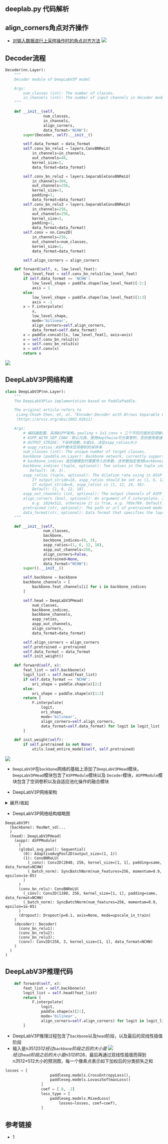 ## deeplab.py 代码解析

## align_corners角点对齐操作
* [对输入数据进行上采样操作时的角点对齐方法](https://blog.csdn.net/wangweiwells/article/details/101820932)
![](data/images/align_corners.png)

## Decoder流程
```python
Decoder(nn.Layer):
    """
    Decoder module of DeepLabV3P model

    Args:
        num_classes (int): The number of classes.
        in_channels (int): The number of input channels in decoder module.
    """

    def __init__(self,
                 num_classes,
                 in_channels,
                 align_corners,
                 data_format='NCHW'):
        super(Decoder, self).__init__()

        self.data_format = data_format
        self.conv_bn_relu1 = layers.ConvBNReLU(
            in_channels=in_channels,
            out_channels=48,
            kernel_size=1,
            data_format=data_format)

        self.conv_bn_relu2 = layers.SeparableConvBNReLU(
            in_channels=304,
            out_channels=256,
            kernel_size=3,
            padding=1,
            data_format=data_format)
        self.conv_bn_relu3 = layers.SeparableConvBNReLU(
            in_channels=256,
            out_channels=256,
            kernel_size=3,
            padding=1,
            data_format=data_format)
        self.conv = nn.Conv2D(
            in_channels=256,
            out_channels=num_classes,
            kernel_size=1,
            data_format=data_format)

        self.align_corners = align_corners

    def forward(self, x, low_level_feat):
        low_level_feat = self.conv_bn_relu1(low_level_feat)
        if self.data_format == 'NCHW':
            low_level_shape = paddle.shape(low_level_feat)[-2:]
            axis = 1
        else:
            low_level_shape = paddle.shape(low_level_feat)[1:3]
            axis = -1
        x = F.interpolate(
            x,
            low_level_shape,
            mode='bilinear',
            align_corners=self.align_corners,
            data_format=self.data_format)
        x = paddle.concat([x, low_level_feat], axis=axis)
        x = self.conv_bn_relu2(x)
        x = self.conv_bn_relu3(x)
        x = self.conv(x)
        return x
```
![](data/images/Decoder.png)

## DeepLabV3P网络构建
```python
class DeepLabV3P(nn.Layer):
    """
    The DeepLabV3Plus implementation based on PaddlePaddle.

    The original article refers to
     Liang-Chieh Chen, et, al. "Encoder-Decoder with Atrous Separable Convolution for Semantic Image Segmentation"
     (https://arxiv.org/abs/1802.02611)

    Args:
        # 编码器配置，采用ASPP架构，pooling + 1x1_conv + 三个不同尺度的空洞卷积并行, concat后1x1conv
        # ASPP_WITH_SEP_CONV：默认为真，使用depthwise可分离卷积，否则使用普通卷积
        # OUTPUT_STRIDE: 下采样倍数，8或16，决定aspp_ratios大小
        # aspp_ratios：ASPP模块空洞卷积的采样率
        num_classes (int): The unique number of target classes.
        backbone (paddle.nn.Layer): Backbone network, currently support Resnet50_vd/Resnet101_vd/Xception65.
        # backbone_indices 是创建模型时需要传入的参数，该参数指定使用backbone返回的哪个特征图, backbone可以根据不同的块返回不同尺度的特征图
        backbone_indices (tuple, optional): Two values in the tuple indicate the indices of output of backbone.
           Default: (0, 3).
        aspp_ratios (tuple, optional): The dilation rate using in ASSP module. `dilation`为卷积核膨胀系数
            If output_stride=16, aspp_ratios should be set as (1, 6, 12, 18).
            If output_stride=8, aspp_ratios is (1, 12, 24, 36).
            Default: (1, 6, 12, 18).
        aspp_out_channels (int, optional): The output channels of ASPP module. Default: 256.
        align_corners (bool, optional): An argument of F.interpolate. It should be set to False when the feature size is even,
            e.g. 1024x512, otherwise it is True, e.g. 769x769. Default: False.
        pretrained (str, optional): The path or url of pretrained model. Default: None.
        data_format(str, optional): Data format that specifies the layout of input. It can be "NCHW" or "NHWC". Default: "NCHW".
    """

    def __init__(self,
                 num_classes,
                 backbone,
                 backbone_indices=(0, 3),
                 aspp_ratios=(1, 6, 12, 18),
                 aspp_out_channels=256,
                 align_corners=False,
                 pretrained=None,
                 data_format="NCHW"):
        super().__init__()

        self.backbone = backbone
        backbone_channels = [
            backbone.feat_channels[i] for i in backbone_indices
        ]

        self.head = DeepLabV3PHead(
            num_classes,
            backbone_indices,
            backbone_channels,
            aspp_ratios,
            aspp_out_channels,
            align_corners,
            data_format=data_format)

        self.align_corners = align_corners
        self.pretrained = pretrained
        self.data_format = data_format
        self.init_weight()

    def forward(self, x):
        feat_list = self.backbone(x)
        logit_list = self.head(feat_list)
        if self.data_format == 'NCHW':
            ori_shape = paddle.shape(x)[2:]
        else:
            ori_shape = paddle.shape(x)[1:3]
        return [
            F.interpolate(
                logit,
                ori_shape,
                mode='bilinear',
                align_corners=self.align_corners,
                data_format=self.data_format) for logit in logit_list
        ]

    def init_weight(self):
        if self.pretrained is not None:
            utils.load_entire_model(self, self.pretrained)
```
![](data/images/DeepLabV3P-build.png)
* `DeepLabV3P`在`backbone`网络的基础上添加了`DeepLabV3PHead`模块，`DeepLabV3PHead`模块包含了`ASPPModule`模块以及
`Decoder`模块，`ASPPModule`模块包含了空洞卷积以及自适应池化操作的融合模块
  
* DeepLabV3P网络架构
<details><summary>展开/收起</summary>
<pre><code>
DeepLabV3P(
  (backbone): ResNet_vd(
    (conv1_1): ConvBNLayer(
      (_pool2d_avg): AvgPool2D(kernel_size=2, stride=2, padding=0)
      (_conv): Conv2D(3, 32, kernel_size=[3, 3], stride=[2, 2], padding=1, data_format=NCHW)
      (_batch_norm): SyncBatchNorm(num_features=32, momentum=0.9, epsilon=1e-05)
      (_act_op): Activation(
        (act_func): ReLU()
      )
    )
    (conv1_2): ConvBNLayer(
      (_pool2d_avg): AvgPool2D(kernel_size=2, stride=2, padding=0)
      (_conv): Conv2D(32, 32, kernel_size=[3, 3], padding=1, data_format=NCHW)
      (_batch_norm): SyncBatchNorm(num_features=32, momentum=0.9, epsilon=1e-05)
      (_act_op): Activation(
        (act_func): ReLU()
      )
    )
    (conv1_3): ConvBNLayer(
      (_pool2d_avg): AvgPool2D(kernel_size=2, stride=2, padding=0)
      (_conv): Conv2D(32, 64, kernel_size=[3, 3], padding=1, data_format=NCHW)
      (_batch_norm): SyncBatchNorm(num_features=64, momentum=0.9, epsilon=1e-05)
      (_act_op): Activation(
        (act_func): ReLU()
      )
    )
    (pool2d_max): MaxPool2D(kernel_size=3, stride=2, padding=1)
    (bb_0_0): BottleneckBlock(
      (conv0): ConvBNLayer(
        (_pool2d_avg): AvgPool2D(kernel_size=2, stride=2, padding=0)
        (_conv): Conv2D(64, 64, kernel_size=[1, 1], data_format=NCHW)
        (_batch_norm): SyncBatchNorm(num_features=64, momentum=0.9, epsilon=1e-05)
        (_act_op): Activation(
          (act_func): ReLU()
        )
      )
      (conv1): ConvBNLayer(
        (_pool2d_avg): AvgPool2D(kernel_size=2, stride=2, padding=0)
        (_conv): Conv2D(64, 64, kernel_size=[3, 3], padding=1, data_format=NCHW)
        (_batch_norm): SyncBatchNorm(num_features=64, momentum=0.9, epsilon=1e-05)
        (_act_op): Activation(
          (act_func): ReLU()
        )
      )
      (conv2): ConvBNLayer(
        (_pool2d_avg): AvgPool2D(kernel_size=2, stride=2, padding=0)
        (_conv): Conv2D(64, 256, kernel_size=[1, 1], data_format=NCHW)
        (_batch_norm): SyncBatchNorm(num_features=256, momentum=0.9, epsilon=1e-05)
        (_act_op): Activation()
      )
      (short): ConvBNLayer(
        (_pool2d_avg): AvgPool2D(kernel_size=2, stride=2, padding=0)
        (_conv): Conv2D(64, 256, kernel_size=[1, 1], data_format=NCHW)
        (_batch_norm): SyncBatchNorm(num_features=256, momentum=0.9, epsilon=1e-05)
        (_act_op): Activation()
      )
    )
    (bb_0_1): BottleneckBlock(
      (conv0): ConvBNLayer(
        (_pool2d_avg): AvgPool2D(kernel_size=2, stride=2, padding=0)
        (_conv): Conv2D(256, 64, kernel_size=[1, 1], data_format=NCHW)
        (_batch_norm): SyncBatchNorm(num_features=64, momentum=0.9, epsilon=1e-05)
        (_act_op): Activation(
          (act_func): ReLU()
        )
      )
      (conv1): ConvBNLayer(
        (_pool2d_avg): AvgPool2D(kernel_size=2, stride=2, padding=0)
        (_conv): Conv2D(64, 64, kernel_size=[3, 3], padding=1, data_format=NCHW)
        (_batch_norm): SyncBatchNorm(num_features=64, momentum=0.9, epsilon=1e-05)
        (_act_op): Activation(
          (act_func): ReLU()
        )
      )
      (conv2): ConvBNLayer(
        (_pool2d_avg): AvgPool2D(kernel_size=2, stride=2, padding=0)
        (_conv): Conv2D(64, 256, kernel_size=[1, 1], data_format=NCHW)
        (_batch_norm): SyncBatchNorm(num_features=256, momentum=0.9, epsilon=1e-05)
        (_act_op): Activation()
      )
    )
    (bb_0_2): BottleneckBlock(
      (conv0): ConvBNLayer(
        (_pool2d_avg): AvgPool2D(kernel_size=2, stride=2, padding=0)
        (_conv): Conv2D(256, 64, kernel_size=[1, 1], data_format=NCHW)
        (_batch_norm): SyncBatchNorm(num_features=64, momentum=0.9, epsilon=1e-05)
        (_act_op): Activation(
          (act_func): ReLU()
        )
      )
      (conv1): ConvBNLayer(
        (_pool2d_avg): AvgPool2D(kernel_size=2, stride=2, padding=0)
        (_conv): Conv2D(64, 64, kernel_size=[3, 3], padding=1, data_format=NCHW)
        (_batch_norm): SyncBatchNorm(num_features=64, momentum=0.9, epsilon=1e-05)
        (_act_op): Activation(
          (act_func): ReLU()
        )
      )
      (conv2): ConvBNLayer(
        (_pool2d_avg): AvgPool2D(kernel_size=2, stride=2, padding=0)
        (_conv): Conv2D(64, 256, kernel_size=[1, 1], data_format=NCHW)
        (_batch_norm): SyncBatchNorm(num_features=256, momentum=0.9, epsilon=1e-05)
        (_act_op): Activation()
      )
    )
    (bb_1_0): BottleneckBlock(
      (conv0): ConvBNLayer(
        (_pool2d_avg): AvgPool2D(kernel_size=2, stride=2, padding=0)
        (_conv): Conv2D(256, 128, kernel_size=[1, 1], data_format=NCHW)
        (_batch_norm): SyncBatchNorm(num_features=128, momentum=0.9, epsilon=1e-05)
        (_act_op): Activation(
          (act_func): ReLU()
        )
      )
      (conv1): ConvBNLayer(
        (_pool2d_avg): AvgPool2D(kernel_size=2, stride=2, padding=0)
        (_conv): Conv2D(128, 128, kernel_size=[3, 3], stride=[2, 2], padding=1, data_format=NCHW)
        (_batch_norm): SyncBatchNorm(num_features=128, momentum=0.9, epsilon=1e-05)
        (_act_op): Activation(
          (act_func): ReLU()
        )
      )
      (conv2): ConvBNLayer(
        (_pool2d_avg): AvgPool2D(kernel_size=2, stride=2, padding=0)
        (_conv): Conv2D(128, 512, kernel_size=[1, 1], data_format=NCHW)
        (_batch_norm): SyncBatchNorm(num_features=512, momentum=0.9, epsilon=1e-05)
        (_act_op): Activation()
      )
      (short): ConvBNLayer(
        (_pool2d_avg): AvgPool2D(kernel_size=2, stride=2, padding=0)
        (_conv): Conv2D(256, 512, kernel_size=[1, 1], data_format=NCHW)
        (_batch_norm): SyncBatchNorm(num_features=512, momentum=0.9, epsilon=1e-05)
        (_act_op): Activation()
      )
    )
    (bb_1_1): BottleneckBlock(
      (conv0): ConvBNLayer(
        (_pool2d_avg): AvgPool2D(kernel_size=2, stride=2, padding=0)
        (_conv): Conv2D(512, 128, kernel_size=[1, 1], data_format=NCHW)
        (_batch_norm): SyncBatchNorm(num_features=128, momentum=0.9, epsilon=1e-05)
        (_act_op): Activation(
          (act_func): ReLU()
        )
      )
      (conv1): ConvBNLayer(
        (_pool2d_avg): AvgPool2D(kernel_size=2, stride=2, padding=0)
        (_conv): Conv2D(128, 128, kernel_size=[3, 3], padding=1, data_format=NCHW)
        (_batch_norm): SyncBatchNorm(num_features=128, momentum=0.9, epsilon=1e-05)
        (_act_op): Activation(
          (act_func): ReLU()
        )
      )
      (conv2): ConvBNLayer(
        (_pool2d_avg): AvgPool2D(kernel_size=2, stride=2, padding=0)
        (_conv): Conv2D(128, 512, kernel_size=[1, 1], data_format=NCHW)
        (_batch_norm): SyncBatchNorm(num_features=512, momentum=0.9, epsilon=1e-05)
        (_act_op): Activation()
      )
    )
    (bb_1_2): BottleneckBlock(
      (conv0): ConvBNLayer(
        (_pool2d_avg): AvgPool2D(kernel_size=2, stride=2, padding=0)
        (_conv): Conv2D(512, 128, kernel_size=[1, 1], data_format=NCHW)
        (_batch_norm): SyncBatchNorm(num_features=128, momentum=0.9, epsilon=1e-05)
        (_act_op): Activation(
          (act_func): ReLU()
        )
      )
      (conv1): ConvBNLayer(
        (_pool2d_avg): AvgPool2D(kernel_size=2, stride=2, padding=0)
        (_conv): Conv2D(128, 128, kernel_size=[3, 3], padding=1, data_format=NCHW)
        (_batch_norm): SyncBatchNorm(num_features=128, momentum=0.9, epsilon=1e-05)
        (_act_op): Activation(
          (act_func): ReLU()
        )
      )
      (conv2): ConvBNLayer(
        (_pool2d_avg): AvgPool2D(kernel_size=2, stride=2, padding=0)
        (_conv): Conv2D(128, 512, kernel_size=[1, 1], data_format=NCHW)
        (_batch_norm): SyncBatchNorm(num_features=512, momentum=0.9, epsilon=1e-05)
        (_act_op): Activation()
      )
    )
    (bb_1_3): BottleneckBlock(
      (conv0): ConvBNLayer(
        (_pool2d_avg): AvgPool2D(kernel_size=2, stride=2, padding=0)
        (_conv): Conv2D(512, 128, kernel_size=[1, 1], data_format=NCHW)
        (_batch_norm): SyncBatchNorm(num_features=128, momentum=0.9, epsilon=1e-05)
        (_act_op): Activation(
          (act_func): ReLU()
        )
      )
      (conv1): ConvBNLayer(
        (_pool2d_avg): AvgPool2D(kernel_size=2, stride=2, padding=0)
        (_conv): Conv2D(128, 128, kernel_size=[3, 3], padding=1, data_format=NCHW)
        (_batch_norm): SyncBatchNorm(num_features=128, momentum=0.9, epsilon=1e-05)
        (_act_op): Activation(
          (act_func): ReLU()
        )
      )
      (conv2): ConvBNLayer(
        (_pool2d_avg): AvgPool2D(kernel_size=2, stride=2, padding=0)
        (_conv): Conv2D(128, 512, kernel_size=[1, 1], data_format=NCHW)
        (_batch_norm): SyncBatchNorm(num_features=512, momentum=0.9, epsilon=1e-05)
        (_act_op): Activation()
      )
    )
    (bb_2_0): BottleneckBlock(
      (conv0): ConvBNLayer(
        (_pool2d_avg): AvgPool2D(kernel_size=2, stride=2, padding=0)
        (_conv): Conv2D(512, 256, kernel_size=[1, 1], data_format=NCHW)
        (_batch_norm): SyncBatchNorm(num_features=256, momentum=0.9, epsilon=1e-05)
        (_act_op): Activation(
          (act_func): ReLU()
        )
      )
      (conv1): ConvBNLayer(
        (_pool2d_avg): AvgPool2D(kernel_size=2, stride=2, padding=0)
        (_conv): Conv2D(256, 256, kernel_size=[3, 3], dilation=[2, 2], data_format=NCHW)
        (_batch_norm): SyncBatchNorm(num_features=256, momentum=0.9, epsilon=1e-05)
        (_act_op): Activation(
          (act_func): ReLU()
        )
      )
      (conv2): ConvBNLayer(
        (_pool2d_avg): AvgPool2D(kernel_size=2, stride=2, padding=0)
        (_conv): Conv2D(256, 1024, kernel_size=[1, 1], data_format=NCHW)
        (_batch_norm): SyncBatchNorm(num_features=1024, momentum=0.9, epsilon=1e-05)
        (_act_op): Activation()
      )
      (short): ConvBNLayer(
        (_pool2d_avg): AvgPool2D(kernel_size=2, stride=2, padding=0)
        (_conv): Conv2D(512, 1024, kernel_size=[1, 1], data_format=NCHW)
        (_batch_norm): SyncBatchNorm(num_features=1024, momentum=0.9, epsilon=1e-05)
        (_act_op): Activation()
      )
    )
    (bb_2_1): BottleneckBlock(
      (conv0): ConvBNLayer(
        (_pool2d_avg): AvgPool2D(kernel_size=2, stride=2, padding=0)
        (_conv): Conv2D(1024, 256, kernel_size=[1, 1], data_format=NCHW)
        (_batch_norm): SyncBatchNorm(num_features=256, momentum=0.9, epsilon=1e-05)
        (_act_op): Activation(
          (act_func): ReLU()
        )
      )
      (conv1): ConvBNLayer(
        (_pool2d_avg): AvgPool2D(kernel_size=2, stride=2, padding=0)
        (_conv): Conv2D(256, 256, kernel_size=[3, 3], dilation=[2, 2], data_format=NCHW)
        (_batch_norm): SyncBatchNorm(num_features=256, momentum=0.9, epsilon=1e-05)
        (_act_op): Activation(
          (act_func): ReLU()
        )
      )
      (conv2): ConvBNLayer(
        (_pool2d_avg): AvgPool2D(kernel_size=2, stride=2, padding=0)
        (_conv): Conv2D(256, 1024, kernel_size=[1, 1], data_format=NCHW)
        (_batch_norm): SyncBatchNorm(num_features=1024, momentum=0.9, epsilon=1e-05)
        (_act_op): Activation()
      )
    )
    (bb_2_2): BottleneckBlock(
      (conv0): ConvBNLayer(
        (_pool2d_avg): AvgPool2D(kernel_size=2, stride=2, padding=0)
        (_conv): Conv2D(1024, 256, kernel_size=[1, 1], data_format=NCHW)
        (_batch_norm): SyncBatchNorm(num_features=256, momentum=0.9, epsilon=1e-05)
        (_act_op): Activation(
          (act_func): ReLU()
        )
      )
      (conv1): ConvBNLayer(
        (_pool2d_avg): AvgPool2D(kernel_size=2, stride=2, padding=0)
        (_conv): Conv2D(256, 256, kernel_size=[3, 3], dilation=[2, 2], data_format=NCHW)
        (_batch_norm): SyncBatchNorm(num_features=256, momentum=0.9, epsilon=1e-05)
        (_act_op): Activation(
          (act_func): ReLU()
        )
      )
      (conv2): ConvBNLayer(
        (_pool2d_avg): AvgPool2D(kernel_size=2, stride=2, padding=0)
        (_conv): Conv2D(256, 1024, kernel_size=[1, 1], data_format=NCHW)
        (_batch_norm): SyncBatchNorm(num_features=1024, momentum=0.9, epsilon=1e-05)
        (_act_op): Activation()
      )
    )
    (bb_2_3): BottleneckBlock(
      (conv0): ConvBNLayer(
        (_pool2d_avg): AvgPool2D(kernel_size=2, stride=2, padding=0)
        (_conv): Conv2D(1024, 256, kernel_size=[1, 1], data_format=NCHW)
        (_batch_norm): SyncBatchNorm(num_features=256, momentum=0.9, epsilon=1e-05)
        (_act_op): Activation(
          (act_func): ReLU()
        )
      )
      (conv1): ConvBNLayer(
        (_pool2d_avg): AvgPool2D(kernel_size=2, stride=2, padding=0)
        (_conv): Conv2D(256, 256, kernel_size=[3, 3], dilation=[2, 2], data_format=NCHW)
        (_batch_norm): SyncBatchNorm(num_features=256, momentum=0.9, epsilon=1e-05)
        (_act_op): Activation(
          (act_func): ReLU()
        )
      )
      (conv2): ConvBNLayer(
        (_pool2d_avg): AvgPool2D(kernel_size=2, stride=2, padding=0)
        (_conv): Conv2D(256, 1024, kernel_size=[1, 1], data_format=NCHW)
        (_batch_norm): SyncBatchNorm(num_features=1024, momentum=0.9, epsilon=1e-05)
        (_act_op): Activation()
      )
    )
    (bb_2_4): BottleneckBlock(
      (conv0): ConvBNLayer(
        (_pool2d_avg): AvgPool2D(kernel_size=2, stride=2, padding=0)
        (_conv): Conv2D(1024, 256, kernel_size=[1, 1], data_format=NCHW)
        (_batch_norm): SyncBatchNorm(num_features=256, momentum=0.9, epsilon=1e-05)
        (_act_op): Activation(
          (act_func): ReLU()
        )
      )
      (conv1): ConvBNLayer(
        (_pool2d_avg): AvgPool2D(kernel_size=2, stride=2, padding=0)
        (_conv): Conv2D(256, 256, kernel_size=[3, 3], dilation=[2, 2], data_format=NCHW)
        (_batch_norm): SyncBatchNorm(num_features=256, momentum=0.9, epsilon=1e-05)
        (_act_op): Activation(
          (act_func): ReLU()
        )
      )
      (conv2): ConvBNLayer(
        (_pool2d_avg): AvgPool2D(kernel_size=2, stride=2, padding=0)
        (_conv): Conv2D(256, 1024, kernel_size=[1, 1], data_format=NCHW)
        (_batch_norm): SyncBatchNorm(num_features=1024, momentum=0.9, epsilon=1e-05)
        (_act_op): Activation()
      )
    )
    (bb_2_5): BottleneckBlock(
      (conv0): ConvBNLayer(
        (_pool2d_avg): AvgPool2D(kernel_size=2, stride=2, padding=0)
        (_conv): Conv2D(1024, 256, kernel_size=[1, 1], data_format=NCHW)
        (_batch_norm): SyncBatchNorm(num_features=256, momentum=0.9, epsilon=1e-05)
        (_act_op): Activation(
          (act_func): ReLU()
        )
      )
      (conv1): ConvBNLayer(
        (_pool2d_avg): AvgPool2D(kernel_size=2, stride=2, padding=0)
        (_conv): Conv2D(256, 256, kernel_size=[3, 3], dilation=[2, 2], data_format=NCHW)
        (_batch_norm): SyncBatchNorm(num_features=256, momentum=0.9, epsilon=1e-05)
        (_act_op): Activation(
          (act_func): ReLU()
        )
      )
      (conv2): ConvBNLayer(
        (_pool2d_avg): AvgPool2D(kernel_size=2, stride=2, padding=0)
        (_conv): Conv2D(256, 1024, kernel_size=[1, 1], data_format=NCHW)
        (_batch_norm): SyncBatchNorm(num_features=1024, momentum=0.9, epsilon=1e-05)
        (_act_op): Activation()
      )
    )
    (bb_3_0): BottleneckBlock(
      (conv0): ConvBNLayer(
        (_pool2d_avg): AvgPool2D(kernel_size=2, stride=2, padding=0)
        (_conv): Conv2D(1024, 512, kernel_size=[1, 1], data_format=NCHW)
        (_batch_norm): SyncBatchNorm(num_features=512, momentum=0.9, epsilon=1e-05)
        (_act_op): Activation(
          (act_func): ReLU()
        )
      )
      (conv1): ConvBNLayer(
        (_pool2d_avg): AvgPool2D(kernel_size=2, stride=2, padding=0)
        (_conv): Conv2D(512, 512, kernel_size=[3, 3], dilation=[4, 4], data_format=NCHW)
        (_batch_norm): SyncBatchNorm(num_features=512, momentum=0.9, epsilon=1e-05)
        (_act_op): Activation(
          (act_func): ReLU()
        )
      )
      (conv2): ConvBNLayer(
        (_pool2d_avg): AvgPool2D(kernel_size=2, stride=2, padding=0)
        (_conv): Conv2D(512, 2048, kernel_size=[1, 1], data_format=NCHW)
        (_batch_norm): SyncBatchNorm(num_features=2048, momentum=0.9, epsilon=1e-05)
        (_act_op): Activation()
      )
      (short): ConvBNLayer(
        (_pool2d_avg): AvgPool2D(kernel_size=2, stride=2, padding=0)
        (_conv): Conv2D(1024, 2048, kernel_size=[1, 1], data_format=NCHW)
        (_batch_norm): SyncBatchNorm(num_features=2048, momentum=0.9, epsilon=1e-05)
        (_act_op): Activation()
      )
    )
    (bb_3_1): BottleneckBlock(
      (conv0): ConvBNLayer(
        (_pool2d_avg): AvgPool2D(kernel_size=2, stride=2, padding=0)
        (_conv): Conv2D(2048, 512, kernel_size=[1, 1], data_format=NCHW)
        (_batch_norm): SyncBatchNorm(num_features=512, momentum=0.9, epsilon=1e-05)
        (_act_op): Activation(
          (act_func): ReLU()
        )
      )
      (conv1): ConvBNLayer(
        (_pool2d_avg): AvgPool2D(kernel_size=2, stride=2, padding=0)
        (_conv): Conv2D(512, 512, kernel_size=[3, 3], dilation=[4, 4], data_format=NCHW)
        (_batch_norm): SyncBatchNorm(num_features=512, momentum=0.9, epsilon=1e-05)
        (_act_op): Activation(
          (act_func): ReLU()
        )
      )
      (conv2): ConvBNLayer(
        (_pool2d_avg): AvgPool2D(kernel_size=2, stride=2, padding=0)
        (_conv): Conv2D(512, 2048, kernel_size=[1, 1], data_format=NCHW)
        (_batch_norm): SyncBatchNorm(num_features=2048, momentum=0.9, epsilon=1e-05)
        (_act_op): Activation()
      )
    )
    (bb_3_2): BottleneckBlock(
      (conv0): ConvBNLayer(
        (_pool2d_avg): AvgPool2D(kernel_size=2, stride=2, padding=0)
        (_conv): Conv2D(2048, 512, kernel_size=[1, 1], data_format=NCHW)
        (_batch_norm): SyncBatchNorm(num_features=512, momentum=0.9, epsilon=1e-05)
        (_act_op): Activation(
          (act_func): ReLU()
        )
      )
      (conv1): ConvBNLayer(
        (_pool2d_avg): AvgPool2D(kernel_size=2, stride=2, padding=0)
        (_conv): Conv2D(512, 512, kernel_size=[3, 3], dilation=[4, 4], data_format=NCHW)
        (_batch_norm): SyncBatchNorm(num_features=512, momentum=0.9, epsilon=1e-05)
        (_act_op): Activation(
          (act_func): ReLU()
        )
      )
      (conv2): ConvBNLayer(
        (_pool2d_avg): AvgPool2D(kernel_size=2, stride=2, padding=0)
        (_conv): Conv2D(512, 2048, kernel_size=[1, 1], data_format=NCHW)
        (_batch_norm): SyncBatchNorm(num_features=2048, momentum=0.9, epsilon=1e-05)
        (_act_op): Activation()
      )
    )
  )
  (head): DeepLabV3PHead(
    (aspp): ASPPModule(
      (aspp_blocks): LayerList(
        (0): ConvBNReLU(
          (_conv): Conv2D(2048, 256, kernel_size=[1, 1], data_format=NCHW)
          (_batch_norm): SyncBatchNorm(num_features=256, momentum=0.9, epsilon=1e-05)
        )
        (1): SeparableConvBNReLU(
          (depthwise_conv): ConvBN(
            (_conv): Conv2D(2048, 2048, kernel_size=[3, 3], padding=12, dilation=[12, 12], groups=2048, data_format=NCHW)
            (_batch_norm): SyncBatchNorm(num_features=2048, momentum=0.9, epsilon=1e-05)
          )
          (piontwise_conv): ConvBNReLU(
            (_conv): Conv2D(2048, 256, kernel_size=[1, 1], padding=same, data_format=NCHW)
            (_batch_norm): SyncBatchNorm(num_features=256, momentum=0.9, epsilon=1e-05)
          )
        )
        (2): SeparableConvBNReLU(
          (depthwise_conv): ConvBN(
            (_conv): Conv2D(2048, 2048, kernel_size=[3, 3], padding=24, dilation=[24, 24], groups=2048, data_format=NCHW)
            (_batch_norm): SyncBatchNorm(num_features=2048, momentum=0.9, epsilon=1e-05)
          )
          (piontwise_conv): ConvBNReLU(
            (_conv): Conv2D(2048, 256, kernel_size=[1, 1], padding=same, data_format=NCHW)
            (_batch_norm): SyncBatchNorm(num_features=256, momentum=0.9, epsilon=1e-05)
          )
        )
        (3): SeparableConvBNReLU(
          (depthwise_conv): ConvBN(
            (_conv): Conv2D(2048, 2048, kernel_size=[3, 3], padding=36, dilation=[36, 36], groups=2048, data_format=NCHW)
            (_batch_norm): SyncBatchNorm(num_features=2048, momentum=0.9, epsilon=1e-05)
          )
          (piontwise_conv): ConvBNReLU(
            (_conv): Conv2D(2048, 256, kernel_size=[1, 1], padding=same, data_format=NCHW)
            (_batch_norm): SyncBatchNorm(num_features=256, momentum=0.9, epsilon=1e-05)
          )
        )
      )
      (global_avg_pool): Sequential(
        (0): AdaptiveAvgPool2D(output_size=(1, 1))
        (1): ConvBNReLU(
          (_conv): Conv2D(2048, 256, kernel_size=[1, 1], padding=same, data_format=NCHW)
          (_batch_norm): SyncBatchNorm(num_features=256, momentum=0.9, epsilon=1e-05)
        )
      )
      (conv_bn_relu): ConvBNReLU(
        (_conv): Conv2D(1280, 256, kernel_size=[1, 1], padding=same, data_format=NCHW)
        (_batch_norm): SyncBatchNorm(num_features=256, momentum=0.9, epsilon=1e-05)
      )
      (dropout): Dropout(p=0.1, axis=None, mode=upscale_in_train)
    )
    (decoder): Decoder(
      (conv_bn_relu1): ConvBNReLU(
        (_conv): Conv2D(256, 48, kernel_size=[1, 1], padding=same, data_format=NCHW)
        (_batch_norm): SyncBatchNorm(num_features=48, momentum=0.9, epsilon=1e-05)
      )
      (conv_bn_relu2): SeparableConvBNReLU(
        (depthwise_conv): ConvBN(
          (_conv): Conv2D(304, 304, kernel_size=[3, 3], padding=1, groups=304, data_format=NCHW)
          (_batch_norm): SyncBatchNorm(num_features=304, momentum=0.9, epsilon=1e-05)
        )
        (piontwise_conv): ConvBNReLU(
          (_conv): Conv2D(304, 256, kernel_size=[1, 1], padding=same, data_format=NCHW)
          (_batch_norm): SyncBatchNorm(num_features=256, momentum=0.9, epsilon=1e-05)
        )
      )
      (conv_bn_relu3): SeparableConvBNReLU(
        (depthwise_conv): ConvBN(
          (_conv): Conv2D(256, 256, kernel_size=[3, 3], padding=1, groups=256, data_format=NCHW)
          (_batch_norm): SyncBatchNorm(num_features=256, momentum=0.9, epsilon=1e-05)
        )
        (piontwise_conv): ConvBNReLU(
          (_conv): Conv2D(256, 256, kernel_size=[1, 1], padding=same, data_format=NCHW)
          (_batch_norm): SyncBatchNorm(num_features=256, momentum=0.9, epsilon=1e-05)
        )
      )
      (conv): Conv2D(256, 3, kernel_size=[1, 1], data_format=NCHW)
    )
  )
)
</code></pre>
</details>  

* DeepLabV3P网络结构缩略图
```text
DeepLabV3P(
  (backbone): ResNet_vd(...
  )
  (head): DeepLabV3PHead(
    (aspp): ASPPModule(
      )
      (global_avg_pool): Sequential(
        (0): AdaptiveAvgPool2D(output_size=(1, 1))
        (1): ConvBNReLU(
          (_conv): Conv2D(2048, 256, kernel_size=[1, 1], padding=same, data_format=NCHW)
          (_batch_norm): SyncBatchNorm(num_features=256, momentum=0.9, epsilon=1e-05)
        )
      )
      (conv_bn_relu): ConvBNReLU(
        (_conv): Conv2D(1280, 256, kernel_size=[1, 1], padding=same, data_format=NCHW)
        (_batch_norm): SyncBatchNorm(num_features=256, momentum=0.9, epsilon=1e-05)
      )
      (dropout): Dropout(p=0.1, axis=None, mode=upscale_in_train)
    )
    (decoder): Decoder(
      (conv_bn_relu1): 
      (conv_bn_relu2): 
      (conv_bn_relu3): 
      (conv): Conv2D(256, 3, kernel_size=[1, 1], data_format=NCHW)
    )
  )
)
```
## DeepLabV3P推理代码
```python
    def forward(self, x):
        feat_list = self.backbone(x)
        logit_list = self.head(feat_list)
        return [
            F.interpolate(
                logit,
                paddle.shape(x)[2:],
                mode='bilinear',
                align_corners=self.align_corners) for logit in logit_list
        ]
```
* DeepLabV3P推理过程包含了`backbone`以及`head`阶段，以及最后的双线性插值阶段
* 输入是n*3*512*512经过`backbone`阶段之后的大小是
![](data/images/DeepLabV3P_Forward.png)  
经过`head`阶段之后的大小是n*3*128*128，最后再通过双线性插值而得到n*3*512*512大小的预测图，每一个像素点表示如下加权后的分类损失之和
```python
losses = [
                    paddleseg.models.CrossEntropyLoss(),
                    paddleseg.models.LovaszSoftmaxLoss()
                ]
                coef = [.8, .2]
                loss_type = [
                    paddleseg.models.MixedLoss(
                        losses=losses, coef=coef),
                ]
```
  
## 参考链接
* 1 

